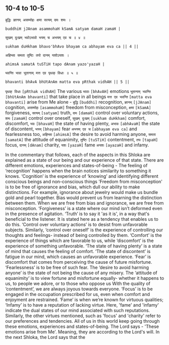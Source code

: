 ## 10-4 to 10-5


```shloka-sa
बुद्धिः ज्ञानम् असम्मोहः क्षमा सत्यम् दमः शमः ।
```
```shloka-sa-hk
buddhiH jJAnam asammohaH kSamA satyam damaH zamaH |
```
```shloka-sa
सुखम् दुःखम् भवोऽभावो भयम् च अभयम् एव च ॥ ४ ॥
```
```shloka-sa-hk
sukham duHkham bhavo'bhAvo bhayam ca abhayam eva ca || 4 ||
```

```shloka-sa
अहिम्सा समता तुष्टिः तपो दानम् यशोऽयशः ।
```
```shloka-sa-hk
ahimsA samatA tuSTiH tapo dAnam yazo'yazaH |
```
```shloka-sa
भवन्ति भावा भूतानाम् मत्त एव पृथक् विधाः ॥ ५ ॥
```
```shloka-sa-hk
bhavanti bhAvA bhUtAnAm matta eva pRthak vidhAH || 5 ||
```

`पृथक् विधाः` `[pRthak vidhAH]` The various `भावाः` `[bhAvAH]` emotions `भूतानाम् भवन्ति` `[bhUtAnAm bhavanti]` that take place in all beings `मत्त एव भवन्ति` `[matta eva bhavanti]` arise from Me alone - `बुद्धि` `[buddhi]` recognition, `ज्ञानम्` `[jJAnam]` cognition, `असम्मोहः` `[asammohaH]` freedom from misconception, `क्षमा` `[kSamA]` forgiveness, `सत्यम्` `[satyam]` truth, `दमः` `[damaH]` control over voluntary actions, `शमः` `[zamaH]` control over oneself, `सुखम् दुःखम्` `[sukham duHkham]` comfort, discomfort, `भवः` `[bhavaH]` the state of having plenty, `अभावः` `[abhAvaH]` the state of discontent, `भयम्` `[bhayam]` fear `अभयम् एव च` `[abhayam eva ca]` and fearlessness too, `अहिम्सा` `[ahimsA]` the desire to avoid harming anyone, `समता` `[samatA]` the attitude of equanimity, `तुष्टिः` `[tuSTiH]` contentment, `तपः` `[tapaH]` focus, `दानम्` `[dAnam]` charity, `यशः` `[yazaH]` fame `अयशः` `[ayazaH]` and infamy.

In the commentary that follows, each of the aspects in this Shloka are explained as a state of our being and our experience of that state.
There are different emotions, experiences and states-of-being - 
The feeling of ‘recognition’ happens when the brain notices similarity to something it knows. ‘Cognition’ is the experience of ‘knowing’ and identifying different conscious beings and non-conscious things
'Freedom from misconception' is to be free of ignorance and bias, which dull our ability to make distinctions. For example, ignorance about jewelry would make us bundle gold and pearl together. Bias would prevent us from learning the distinction between them. When we are free from bias and ignorance, we are free from misconception.
‘Forgiveness’ is a state where our mind isn’t deformed even in the presence of agitation.
‘Truth’ is to say it 'as it is', in a way that's beneficial to the listener. It is stated here as a tendency that enables us to do this.
‘Control over voluntary actions’ is to desist from unfavorable subjects. Similarly, ‘control over oneself’ is the experience of controlling our thoughts and feelings- instead of being controlled by them.
‘Comfort’ is the experience of things which are favorable to us, while ‘discomfort’ is the experience of something unfavorable.
‘The state of having plenty’ is a state of mind that causes the feeling of comfort. ‘The state of discontent’ is fatigue in our mind, which causes an unfavorable experience.
‘Fear’ is discomfort that comes from perceiving the cause of future misfortune. ‘Fearlessness’ is to be free of such fear.
The ‘desire to avoid harming anyone’ is the state of not being the cause of any misery.
The ‘attitude of equanimity’ is to view fortune and misfortune equally- whether it happens to us, to people we adore, or to those who oppose us
With the quality of ‘contentment’, we are always joyous towards everyone.
‘Focus’ is to be engaged in the occupation prescribed for us, even when comfort and enjoyment are restrained.
‘Fame’ is when we’re known for virtuous qualities; ‘Infamy’ is to have a reputation of lacking virtue. Here, 'fame' and 'infamy' indicate the dual states of our mind associated with such reputations.
Similarly, the other virtues mentioned, such as 'focus' and 'charity' refer to our preferences and tendencies. 
All of us in this world keep going through these emotions, experiences and states-of-being. The Lord says - 'These emotions arise from Me'. Meaning, they are according to the Lord's will.
In the next Shloka, the Lord says that the 


